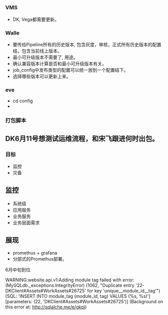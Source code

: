 
##

### VMS

* DK, Vega都需要更新。

### Walle

* 要传给Pipeline所有的历史版本, 包含灰度，审核，正式所有历史版本的配置结，包含当前线上版本。
* 最小可升级版本不需要了, 用途。
* 确认兼容版本计算是否和最小可升级版本有关。
* job_config中发布类型的配置可以统一放到一个配置结下。
* 选择哪些版本可以更新上来。

### eve

* cd config
* 

### 打包脚本



## DK6月11号想测试运维流程，和宋飞跟进何时出包。


### 目标

* 监控
* 灾备

## 监控

* 系统级
* 应用服务
* 业务服务
* 业务层面需求

## 展现

* promethus + grafana
* 分部式的Promethus部署。

6月中旬到位


WARNING:website.api.v1:Adding module tag failed with error: (MySQLdb._exceptions.IntegrityError) (1062, "Duplicate entry '22-DKClient#Assets#WorkAssets#26725' for key 'unique__module_id__tag'") [SQL: 'INSERT INTO module_tag (module_id, tag) VALUES (%s, %s)'] [parameters: (22, 'DKClient#Assets#WorkAssets#26725')] (Background on this error at: http://sqlalche.me/e/gkpj)